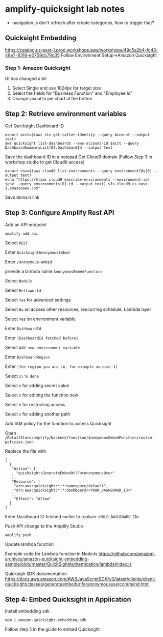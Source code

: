 # amplify-quicksight lab notes
- navigation.js don't refresh after create categories, how to trigger that?
## Quicksight Embedding
https://catalog.us-east-1.prod.workshops.aws/workshops/49c5e2b4-fc43-48e7-8316-e0759cb79d35
Follow Environment Setup->Amazon Quicksight
### Step 1: Amazon Quicksight
UI has changed a bit
1. Select Single and use 1024px for target size
2. Select the fields for "Business Function" and "Employee Id"
3. Change visual to pie chart at the botton

## Step 2: Retrieve environment variables
Get Quicksight Dashboard ID
```
export acct=$(aws sts get-caller-identity --query Account --output text)
aws quicksight list-dashboards --aws-account-id $acct --query DashboardSummaryList[0].DashboardId --output text
```
Save the dashboard ID in a notepad
Get Cloud9 domain (Follow Step 3 in workshop studio to get Cloud9 access)
```
export env=$(aws cloud9 list-environments --query environmentIds[0] --output text)
echo "https://$(aws cloud9 describe-environments --environment-ids $env --query environments[0].id --output text).vfs.cloud9.us-east-1.amazonaws.com"
```
Save domain link

## Step 3: Configure Amplify Rest API
Add an API endpoint
```
amplify add api
```
Select `REST`

Enter `QuicksightAnonymousEmbed`

Enter `/anonymous-embed`

provide a lambda name `AnonymousEmbedFunction`

Select `NodeJs`

Select `Helloworld`

Select `Yes` for advanced settings

Select `No` on access other resources, reocurring schedule, Lambda layer

Select `Yes` on environment variable

Enter `DashboardId`

Enter `[DashboardId fetched before]`

Select `Add new environment variable`

Enter `DashboardRegion`

Enter `[the region you are in, for example us-east-1]`

Select `I\'m done`

Select `n` for adding secret value

Select `n` for editing the function now

Select `n` for restricting access

Select `n` for adding another path


Add IAM policy for the function to access Quicksight

Open `/RetailStore/amplify/backend/function/AnonymousEmbedFunction/custom-policies.json`

Replace the file with
```
[
  {
   "Action": [
     "quicksight:GenerateEmbedUrlForAnonymousUser"
   ],
   "Resource": [
    "arn:aws:quicksight:*:*:namespace/default",
    "arn:aws:quicksight:*:*:dashboard/<YOUR_DASHBOARD_ID>"
   ],
    "Effect": "Allow"
  }
]
```
Enter Dashboard ID fetched earlier to replace `<YOUR_DASHBOARD_ID>`

Push API change to the Amplify Studio
```
amplify push
```
Update lambda function

Example code for Lambda function in NodeJs
https://github.com/amazon-archives/amazon-quicksight-embedding-sample/blob/master/QuickSightAuthentication/lambda/index.js

Quicksigh SDK documentation
https://docs.aws.amazon.com/AWSJavaScriptSDK/v3/latest/clients/client-quicksight/classes/generateembedurlforanonymoususercommand.html

## Step 4: Embed Quicksight in Application
Install embedding sdk
```
npm i amazon-quicksight-embedding-sdk
```
Follow step 5 in the guide to embed Quicksight


